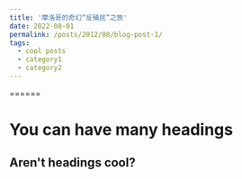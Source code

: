 ```yaml
---
title: '摩洛哥的奇幻“反殖民”之旅'
date: 2022-08-01
permalink: /posts/2012/08/blog-post-1/
tags:
  - cool posts
  - category1
  - category2
---
```




======

You can have many headings
======

Aren't headings cool?
------

